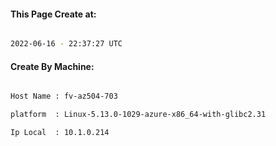 
   
#### This Page Create at:

```bash

2022-06-16 - 22:37:27 UTC

```

#### Create By Machine:

```bash

Host Name : fv-az504-703

platform  : Linux-5.13.0-1029-azure-x86_64-with-glibc2.31

Ip Local  : 10.1.0.214

```

